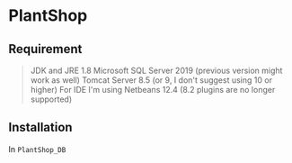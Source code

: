 # PlantShop
## Requirement
> JDK and JRE 1.8
> Microsoft SQL Server 2019 (previous version might work as well)
> Tomcat Server 8.5 (or 9, I don't suggest using 10 or higher)
> For IDE I'm using Netbeans 12.4 (8.2 plugins are no longer supported)
## Installation
In `PlantShop_DB`

 
